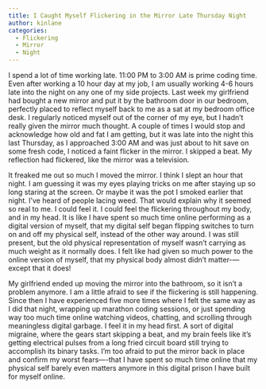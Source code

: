 ```yaml
---
title: I Caught Myself Flickering in the Mirror Late Thursday Night
author: kinlane
categories:
  - Flickering
  - Mirror
  - Night
---
```

I spend a lot of time working late. 11:00 PM to 3:00 AM is prime coding time. Even after working a 10 hour day at my job, I am usually working 4-6 hours late into the night on any one of my side projects. Last week my girlfriend had bought a new mirror and put it by the bathroom door in our bedroom, perfectly placed to reflect myself back to me as a sat at my bedroom office desk. I regularly noticed myself out of the corner of my eye, but I hadn’t really given the mirror much thought. A couple of times I would stop and acknowledge how old and fat I am getting, but it was late into the night this last Thursday, as I approached 3:00 AM and was just about to hit save on some fresh code, I noticed a faint flicker in the mirror. I skipped a beat. My reflection had flickered, like the mirror was a television.

It freaked me out so much I moved the mirror. I think I slept an hour that night. I am guessing it was my eyes playing tricks on me after staying up so long staring at the screen. Or maybe it was the pot I smoked earlier that night. I’ve heard of people lacing weed. That would explain why it seemed so real to me. I could feel it. I could feel the flickering throughout my body, and in my head. It is like I have spent so much time online performing as a digital version of myself, that my digital self began flipping switches to turn on and off my physical self, instead of the other way around. I was still present, but the old physical representation of myself wasn’t carrying as much weight as it normally does. I felt like had given so much power to the online version of myself, that my physical body almost didn’t matter-—except that it does!

My girlfriend ended up moving the mirror into the bathroom, so it isn’t a problem anymore. I am a little afraid to see if the flickering is still happening. Since then I have experienced five more times where I felt the same way as I did that night, wrapping up marathon coding sessions, or just spending way too much time online watching videos, chatting, and scrolling through meaningless digital garbage. I feel it in my head first. A sort of digital migraine, where the gears start skipping a beat, and my brain feels like it’s getting electrical pulses from a long fried circuit board still trying to accomplish its binary tasks. I’m too afraid to put the mirror back in place and confirm my worst fears—-that I have spent so much time online that my physical self barely even matters anymore in this digital prison I have built for myself online.